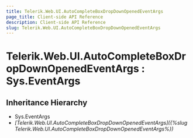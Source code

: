 ```yaml
---
title: Telerik.Web.UI.AutoCompleteBoxDropDownOpenedEventArgs
page_title: Client-side API Reference
description: Client-side API Reference
slug: Telerik.Web.UI.AutoCompleteBoxDropDownOpenedEventArgs
---
```


# Telerik.Web.UI.AutoCompleteBoxDropDownOpenedEventArgs : Sys.EventArgs

## Inheritance Hierarchy

* Sys.EventArgs
* *[Telerik.Web.UI.AutoCompleteBoxDropDownOpenedEventArgs]({%slug Telerik.Web.UI.AutoCompleteBoxDropDownOpenedEventArgs%})*